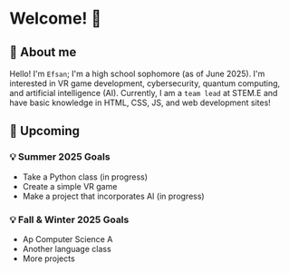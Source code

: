 # Welcome! 🎉

## 📄 About me 

Hello! I'm `Efsan`; I'm a high school sophomore (as of June 2025). I'm interested in VR game development, cybersecurity, quantum computing, and artificial intelligence (AI). Currently, I am a `team lead` at STEM.E and have basic knowledge in HTML, CSS, JS, and web development sites!

## 📆 Upcoming
### 💡 Summer 2025 Goals
- Take a Python class (in progress)
- Create a simple VR game
- Make a project that incorporates AI (in progress)
### 💡 Fall & Winter 2025 Goals
- Ap Computer Science A
- Another language class
- More projects
